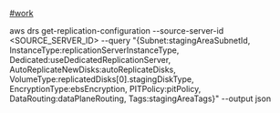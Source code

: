 [#work](https://prod.liveshare.vsengsaas.visualstudio.com/join?33BDCD0E2C3A84535AD5FC7EBBCD8E631BB1)

aws drs get-replication-configuration --source-server-id <SOURCE_SERVER_ID> --query "{Subnet:stagingAreaSubnetId, InstanceType:replicationServerInstanceType, Dedicated:useDedicatedReplicationServer, AutoReplicateNewDisks:autoReplicateDisks, VolumeType:replicatedDisks[0].stagingDiskType, EncryptionType:ebsEncryption, PITPolicy:pitPolicy, DataRouting:dataPlaneRouting, Tags:stagingAreaTags}" --output json
